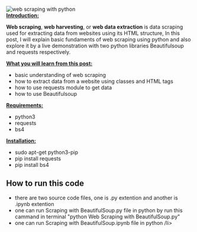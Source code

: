 ![web scraping with python](https://github.com/rajat4665/web-scraping-with-python/blob/master/WEB%20SCRAPING.jpg)
<br>
<span style="text-decoration: underline;"><strong>Introduction:</strong></span>

<b>Web scraping</b>, <b>web harvesting</b>, or <b>web data extraction</b> is data scraping used for extracting data from websites using its HTML structure, In this post, I will explain basic fundaments of web scraping using python and also explore it by a live demonstration with two python libraries Beautifulsoup and requests respectively.

<span style="text-decoration: underline;"><strong>What you will learn from this post:</strong></span>
<ul>
	<li>basic understanding of web scraping</li>
	<li>how to extract data from a website using classes and HTML tags</li>
	<li>how to use requests module to get data</li>
	<li>how to use Beautifulsoup</li>
</ul>
<span style="text-decoration: underline;"><strong>Requirements:</strong></span>
<ul>
	<li>python3</li>
	<li>requests</li>
	<li>bs4</li>
</ul>
<span style="text-decoration: underline;"><strong>Installation:</strong></span>
<ul>
	<li>sudo apt-get python3-pip</li>
	<li>pip install requests</li>
	<li>pip install bs4</li>
</ul>

<h2> How to run this code</h2>
<ul>
	<li>there are two source code files, one is .py extention and another is .ipynb extention</li>
	<li>one can run Scraping with BeautifulSoup.py file in python by run this cammand in terminal "python Web Scraping with BeautifulSoup.py"</li>
	<li>one can run Scraping with BeautifulSoup.ipynb file in python /li>
	
</ul>

